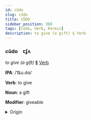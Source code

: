 ```yaml
---
id: cûdo
slug: cûdo
title: CÛDO
sidebar_position: 360
tags: [cûdo, Verb, Koreic]
description: to give (a gift) § Verb
---
```


### cûdo&emsp;<span kind="abugida">ꞇʄʌ</span>

*to give (a gift)* **§** [Verb](../../tags/Verb)

**IPA**: /ˈt͡ɕu.dɑ/

**Verb**: to give

**Noun**: a gift

**Modifier**: giveable

<details>
    <summary>Origin</summary>
    Korean 주다 juda [t͡ɕuda̠]<br/>
    <em>Koreic Language Family</em>
</details>